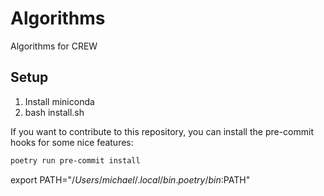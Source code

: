 # Algorithms
Algorithms for CREW

## Setup

1) Install miniconda
2) bash install.sh


If you want to contribute to this repository, you can install the pre-commit hooks for some nice features:
```bash
poetry run pre-commit install
```

export PATH="$/Users/michael/.local/bin.poetry/bin:$PATH"
